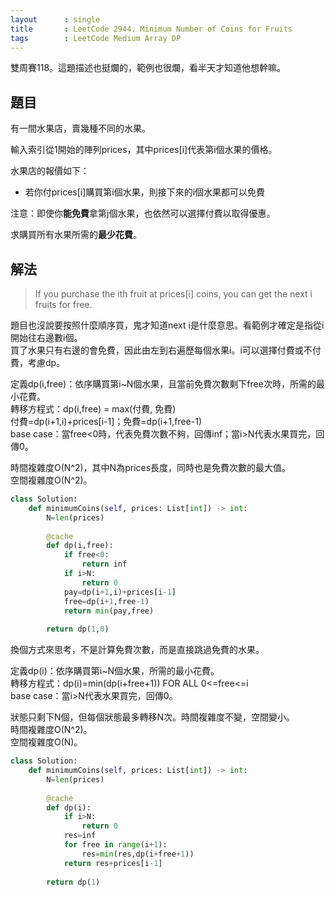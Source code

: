 ```yaml
---
layout      : single
title       : LeetCode 2944. Minimum Number of Coins for Fruits
tags        : LeetCode Medium Array DP
---
```

雙周賽118。這題描述也挺爛的，範例也很爛，看半天才知道他想幹嘛。  

## 題目

有一間水果店，賣幾種不同的水果。  

輸入索引從1開始的陣列prices，其中prices[i]代表第i個水果的價格。  

水果店的報價如下：  

- 若你付prices[i]購買第i個水果，則接下來的i個水果都可以免費  

注意：即使你**能免費**拿第j個水果，也依然可以選擇付費以取得優惠。  

求購買所有水果所需的**最少花費**。  

## 解法

> If you purchase the ith fruit at prices[i] coins, you can get the next i fruits for free.  

題目也沒說要按照什麼順序買，鬼才知道next i是什麼意思。看範例才確定是指從i開始往右邊數i個。  
買了水果只有右邊的會免費，因此由左到右遍歷每個水果i。i可以選擇付費或不付費，考慮dp。  

定義dp(i,free)：依序購買第i\~N個水果，且當前免費次數剩下free次時，所需的最小花費。  
轉移方程式：dp(i,free) = max(付費, 免費)  
付費=dp(i+1,i)+prices[i-1]；免費=dp(i+1,free-1)  
base case：當free<0時，代表免費次數不夠，回傳inf；當i>N代表水果買完，回傳0。  

時間複雜度O(N^2)，其中N為prices長度，同時也是免費次數的最大值。  
空間複雜度O(N^2)。  

```python
class Solution:
    def minimumCoins(self, prices: List[int]) -> int:
        N=len(prices)
        
        @cache
        def dp(i,free):
            if free<0:
                return inf
            if i>N:
                return 0
            pay=dp(i+1,i)+prices[i-1]
            free=dp(i+1,free-1)
            return min(pay,free)
        
        return dp(1,0)
```

換個方式來思考，不是計算免費次數，而是直接跳過免費的水果。  

定義dp(i)：依序購買第i\~N個水果，所需的最小花費。  
轉移方程式：dp(i)=min(dp(i+free+1)) FOR ALL 0<=free<=i  
base case：當i>N代表水果買完，回傳0。  

狀態只剩下N個，但每個狀態最多轉移N次。時間複雜度不變，空間變小。  
時間複雜度O(N^2)。  
空間複雜度O(N)。  

```python
class Solution:
    def minimumCoins(self, prices: List[int]) -> int:
        N=len(prices)
        
        @cache
        def dp(i):
            if i>N:
                return 0
            res=inf
            for free in range(i+1):
                res=min(res,dp(i+free+1))
            return res+prices[i-1]
            
        return dp(1)
```
